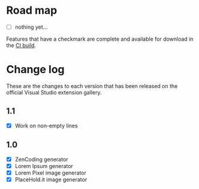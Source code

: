 # Road map

- [ ] nothing yet...

Features that have a checkmark are complete and available for
download in the
[CI build](http://vsixgallery.com/extension/9514d70e-a7b1-4876-847d-b0d2ad0962bf/).

# Change log

These are the changes to each version that has been released
on the official Visual Studio extension gallery.

## 1.1

- [x] Work on non-empty lines

## 1.0

- [x] ZenCoding generator
- [x] Lorem Ipsum generator
- [x] Lorem Pixel image generator
- [x] PlaceHold.it image generator